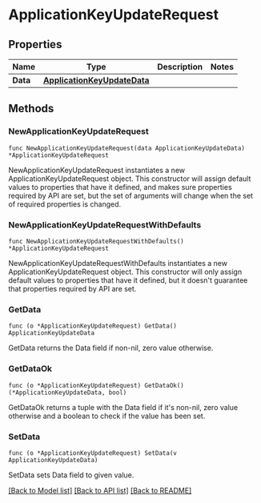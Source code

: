# ApplicationKeyUpdateRequest

## Properties

Name | Type | Description | Notes
---- | ---- | ----------- | ------
**Data** | [**ApplicationKeyUpdateData**](ApplicationKeyUpdateData.md) |  | 

## Methods

### NewApplicationKeyUpdateRequest

`func NewApplicationKeyUpdateRequest(data ApplicationKeyUpdateData) *ApplicationKeyUpdateRequest`

NewApplicationKeyUpdateRequest instantiates a new ApplicationKeyUpdateRequest object.
This constructor will assign default values to properties that have it defined,
and makes sure properties required by API are set, but the set of arguments
will change when the set of required properties is changed.

### NewApplicationKeyUpdateRequestWithDefaults

`func NewApplicationKeyUpdateRequestWithDefaults() *ApplicationKeyUpdateRequest`

NewApplicationKeyUpdateRequestWithDefaults instantiates a new ApplicationKeyUpdateRequest object.
This constructor will only assign default values to properties that have it defined,
but it doesn't guarantee that properties required by API are set.

### GetData

`func (o *ApplicationKeyUpdateRequest) GetData() ApplicationKeyUpdateData`

GetData returns the Data field if non-nil, zero value otherwise.

### GetDataOk

`func (o *ApplicationKeyUpdateRequest) GetDataOk() (*ApplicationKeyUpdateData, bool)`

GetDataOk returns a tuple with the Data field if it's non-nil, zero value otherwise
and a boolean to check if the value has been set.

### SetData

`func (o *ApplicationKeyUpdateRequest) SetData(v ApplicationKeyUpdateData)`

SetData sets Data field to given value.



[[Back to Model list]](../README.md#documentation-for-models) [[Back to API list]](../README.md#documentation-for-api-endpoints) [[Back to README]](../README.md)


